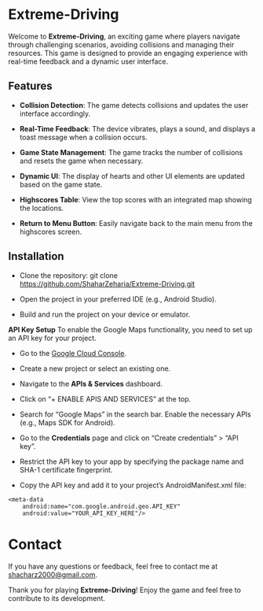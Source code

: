 # Extreme-Driving
Welcome to **Extreme-Driving**, an exciting game where players navigate through challenging scenarios, avoiding collisions and managing their resources. This game is designed to provide an engaging experience with real-time feedback and a dynamic user interface.




## Features

- **Collision Detection**: The game detects collisions and updates the user interface accordingly.

- **Real-Time Feedback**: The device vibrates, plays a sound, and displays a toast message when a collision occurs.

- **Game State Management**: The game tracks the number of collisions and resets the game when necessary.

- **Dynamic UI**: The display of hearts and other UI elements are updated based on the game state.

- **Highscores Table**: View the top scores with an integrated map showing the locations.

- **Return to Menu Button**: Easily navigate back to the main menu from the highscores screen.



## Installation

 - Clone the repository:
git clone https://github.com/ShaharZeharia/Extreme-Driving.git

 -  Open the project in your preferred IDE (e.g., Android Studio).

 -  Build and run the project on your device or emulator.


**API Key Setup**
To enable the Google Maps functionality, you need to set up an API key for your project.

 - Go to the [Google Cloud Console](https://console.cloud.google.com/).

 - Create a new project or select an existing one.

 - Navigate to the **APIs & Services** dashboard.

 - Click on “+ ENABLE APIS AND SERVICES” at the top.

 - Search for “Google Maps” in the search bar. Enable the necessary APIs (e.g., Maps SDK for Android).

 - Go to the **Credentials** page and click on “Create credentials” > “API key”.

 - Restrict the API key to your app by specifying the package name and SHA-1 certificate fingerprint.

 - Copy the API key and add it to your project’s AndroidManifest.xml file: 

> <application>
    <meta-data
        android:name="com.google.android.geo.API_KEY"
        android:value="YOUR_API_KEY_HERE"/>
</application>



# Contact
  

If you have any questions or feedback, feel free to contact me at shacharz2000@gmail.com.

 
Thank you for playing **Extreme-Driving**! Enjoy the game and feel free to contribute to its development.


